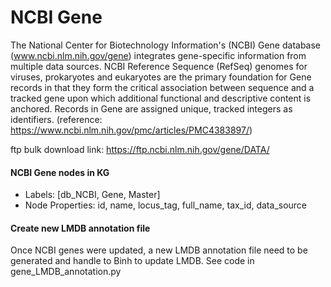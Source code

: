 # NCBI Gene

The National Center for Biotechnology Information's (NCBI) Gene database (www.ncbi.nlm.nih.gov/gene)
integrates gene-specific
information from multiple data sources. NCBI Reference Sequence (RefSeq) genomes for viruses,
prokaryotes and eukaryotes are the
primary foundation for Gene records in that they form the critical association between sequence and
a tracked gene upon which
additional functional and descriptive content is anchored. Records in Gene are assigned unique,
tracked integers as identifiers.
(reference: https://www.ncbi.nlm.nih.gov/pmc/articles/PMC4383897/)

ftp bulk download link: https://ftp.ncbi.nlm.nih.gov/gene/DATA/

#### NCBI Gene nodes in KG

-   Labels: [db_NCBI, Gene, Master]
-   Node Properties: id, name, locus_tag, full_name, tax_id, data_source

#### Create new LMDB annotation file

Once NCBI genes were updated, a new LMDB annotation file need to be generated and handle to Binh to
update LMDB.
See code in gene_LMDB_annotation.py
